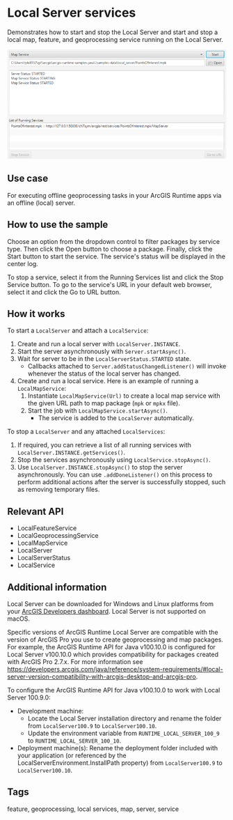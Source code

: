 # Local Server services

Demonstrates how to start and stop the Local Server and start and stop a local map, feature, and geoprocessing service running on the Local Server.

![Image of local server services](LocalServerServices.png)

## Use case

For executing offline geoprocessing tasks in your ArcGIS Runtime apps via an offline (local) server.

## How to use the sample

Choose an option from the dropdown control to filter packages by service type. Then click the Open button to choose a package. Finally, click the Start button to start the service. The service's status will be displayed in the center log.

To stop a service, select it from the Running Services list and click the Stop Service button. To go to the service's URL in your default web browser, select it and click the Go to URL button.

## How it works

To start a `LocalServer` and attach a `LocalService`:

1. Create and run a local server with `LocalServer.INSTANCE`.
2. Start the server asynchronously with `Server.startAsync()`.
3. Wait for server to be in the  `LocalServerStatus.STARTED` state.
    * Callbacks attached to `Server.addStatusChangedListener()` will invoke whenever the status of the local server has changed.
4. Create and run a local service. Here is an example of running a `LocalMapService`:
    1. Instantiate `LocalMapService(Url)` to create a local map service with the given URL path to map package (`mpk` or `mpkx` file).
    2. Start the job with `LocalMapService.startAsync()`.
        * The service is added to the `LocalServer` automatically.

To stop a `LocalServer` and any attached `LocalServices`:

1. If required, you can retrieve a list of all running services with `LocalServer.INSTANCE.getServices()`.
2. Stop the services asynchronously using `LocalService.stopAsync()`.
3. Use `LocalServer.INSTANCE.stopAsync()` to stop the server asynchronously. You can use `.addDoneListener()` on this process to perform additional actions after the server is successfully stopped, such as removing temporary files.

## Relevant API

* LocalFeatureService
* LocalGeoprocessingService
* LocalMapService
* LocalServer
* LocalServerStatus
* LocalService

## Additional information

Local Server can be downloaded for Windows and Linux platforms from your [ArcGIS Developers dashboard](https://developers.arcgis.com/java/local-server/install-local-server/). Local Server is not supported on macOS.

Specific versions of ArcGIS Runtime Local Server are compatible with the version of ArcGIS Pro you use to create geoprocessing and map packages. For example, the ArcGIS Runtime API for Java v100.10.0 is configured for Local Server v100.10.0 which provides compatibility for packages created with ArcGIS Pro 2.7.x. For more information see https://developers.arcgis.com/java/reference/system-requirements/#local-server-version-compatibility-with-arcgis-desktop-and-arcgis-pro.

To configure the ArcGIS Runtime API for Java v100.10.0 to work with Local Server 100.9.0:
- Development machine:
    - Locate the Local Server installation directory and rename the folder from `LocalServer100.9` to `LocalServer100.10`.
    - Update the environment variable from `RUNTIME_LOCAL_SERVER_100_9` to `RUNTIME_LOCAL_SERVER_100_10`.
- Deployment machine(s): Rename the deployment folder included with your application (or referenced by the LocalServerEnvironment.InstallPath property) from `LocalServer100.9` to `LocalServer100.10`.

## Tags

feature, geoprocessing, local services, map, server, service
